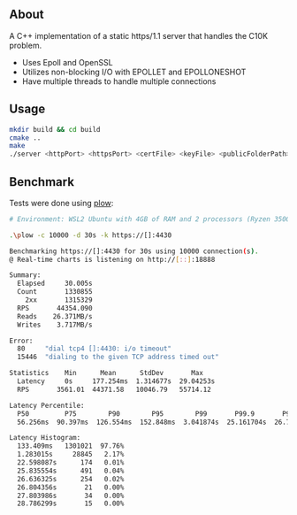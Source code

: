 ## About
A C++ implementation of a static https/1.1 server that handles the C10K problem.
* Uses Epoll and OpenSSL 
* Utilizes non-blocking I/O with EPOLLET and EPOLLONESHOT
* Have multiple threads to handle multiple connections

## Usage
```bash
mkdir build && cd build
cmake ..
make
./server <httpPort> <httpsPort> <certFile> <keyFile> <publicFolderPath> <threadPoolSize> <domain>
```

## Benchmark
Tests were done using [plow](https://github.com/six-ddc/plow):
```bash
# Environment: WSL2 Ubuntu with 4GB of RAM and 2 processors (Ryzen 3500X)

.\plow -c 10000 -d 30s -k https://[]:4430

Benchmarking https://[]:4430 for 30s using 10000 connection(s).
@ Real-time charts is listening on http://[::]:18888

Summary:
  Elapsed     30.005s
  Count       1330855
    2xx       1315329
  RPS       44354.090
  Reads    26.371MB/s
  Writes    3.717MB/s

Error:
  80     "dial tcp4 []:4430: i/o timeout"
  15446  "dialing to the given TCP address timed out"

Statistics    Min      Mean      StdDev       Max
  Latency     0s     177.254ms  1.314677s  29.04253s
  RPS       3561.01  44371.58   10046.79   55714.12

Latency Percentile:
  P50         P75        P90        P95        P99       P99.9       P99.99
  56.256ms  90.397ms  126.554ms  152.848ms  3.041874s  25.161704s  26.791311s

Latency Histogram:
  133.409ms   1301021  97.76%
  1.283015s     28845   2.17%
  22.598087s      174   0.01%
  25.835554s      491   0.04%
  26.636325s      254   0.02%
  26.804356s       21   0.00%
  27.803986s       34   0.00%
  28.786299s       15   0.00%
```